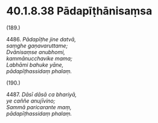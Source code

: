 # 40.1.8.38 Pādapīṭhānisaṃsa

(189.)

4486\. _Pādapīṭhe jine datvā,_  
_saṃghe gaṇavaruttame;_  
_Dvānisaṃse anubhomi,_  
_kammānucchavike mama;_  
_Labhāmi bahuke yāne,_  
_pādapīṭhassidaṃ phalaṃ._  

(190.)

4487\. _Dāsī dāsā ca bhariyā,_  
_ye caññe anujīvino;_  
_Sammā paricarante maṃ,_  
_pādapīṭhassidaṃ phalaṃ._
